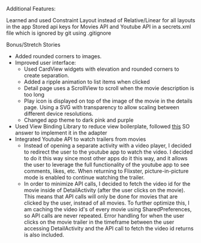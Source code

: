Additional Features:

Learned and used Constraint Layout instead of Relative/Linear for all layouts in the app
Stored api keys for Movies API and Youtube API in a secrets.xml file which is ignored by git using .gitignore

Bonus/Stretch Stories
- Added rounded corners to images.
- Improved user interface:
    * Used CardView widgets with elevation and rounded corners to create separation.
    * Added a ripple animation to list items when clicked
    * Detail page uses a ScrollView to scroll when the movie description is too long
    * Play icon is displayed on top of the image of the movie in the details page. Using a SVG with transparency to allow scaling between different device resolutions.
    * Changed app theme to dark pink and purple
- Used View Binding Library to reduce view boilerplate, followed [this](https://stackoverflow.com/questions/60491966/how-to-do-latest-jetpack-view-binding-in-adapter-bind-the-views) SO answer to implement it in the adapter
- Integrated Youtube API to watch trailers from movies
    * Instead of opening a separate activity with a video player, I decided to redirect the user to the youtube app to watch the video. I decided to do it this way since most other apps do it this way, and it allows the user to leverage the full functionality of the youtube app to see comments, likes, etc. When returning to Flixster, picture-in-picture mode is enabled to continue watching the trailer.
    * In order to minimize API calls, I decided to fetch the video id for the movie inside of DetailActivity (after the user clicks on the movie). This means that API calls will only be done for movies that are clicked by the user, instead of all movies. To further optimize this, I am caching the video id's of every movie using SharedPreferences, so API calls are never repeated. Error handling for when the user clicks on the movie trailer in the timeframe between the user accessing DetailActivity and the API call to fetch the video id returns is also included.
